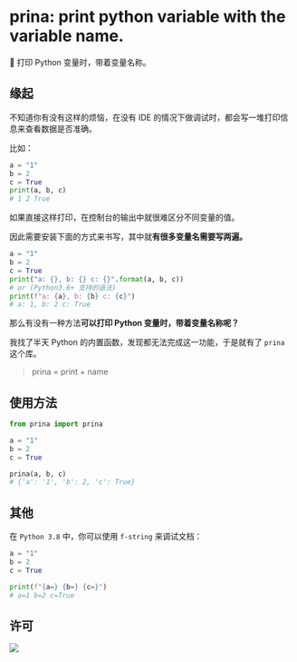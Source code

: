 # prina: print python variable with the variable name.

🦥 打印 Python 变量时，带着变量名称。

## 缘起

不知道你有没有这样的烦恼，在没有 IDE 的情况下做调试时，都会写一堆打印信息来查看数据是否准确。

比如：
```python
a = "1"
b = 2
c = True
print(a, b, c)
# 1 2 True
```

如果直接这样打印，在控制台的输出中就很难区分不同变量的值。

因此需要安装下面的方式来书写，其中就**有很多变量名需要写两遍。**

```python
a = "1"
b = 2
c = True
print("a: {}, b: {} c: {}".format(a, b, c))
# or (Python3.6+ 支持的语法)
print(f"a: {a}, b: {b} c: {c}")
# a: 1, b: 2 c: True
```

那么有没有一种方法**可以打印 Python 变量时，带着变量名称呢？**

我找了半天 Python 的内置函数，发现都无法完成这一功能，于是就有了 `prina` 这个库。

> prina = print + name

## 使用方法

```python
from prina import prina

a = "1"
b = 2
c = True

prina(a, b, c)
# {'a': '1', 'b': 2, 'c': True}
```

## 其他

在 `Python 3.8` 中，你可以使用 `f-string` 来调试文档：

```python
a = "1"
b = 2
c = True

print(f"{a=} {b=} {c=}")
# a=1 b=2 c=True
```

## 许可

[![](https://award.dovolopor.com?lt=License&rt=MIT&rbc=green)](./LICENSE)
